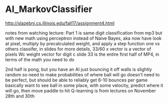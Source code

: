 # AI_MarkovClassifier
http://slazebni.cs.illinois.edu/fall17/assignment4.html

notes from watching lecture:
Part 1 is same digit classification from mp3 but with new math
using perceptron instead of Naive Bayes, aka now have look at pixel, 
  multiply by precalculated weight, and apply a step function
one vs others classifer, in slides for more details, 33/60
  x vector is a vector of pixels
  Wc weight vector for digit c
slide 33 is the entire first half of MP4, in terms of the math you need to do

2nd half is pong, but you have an AI just bouncing it off walls
is slightly random so need to make probabilities of where ball will go
doesn't need to be perfect, but should be able to reliably get 6-10 bounces per game
basically want to see ball in some place, with some velocity, predict where it will go, then move paddle to hit
Q-learning is from lectures on November 28th and 30th
